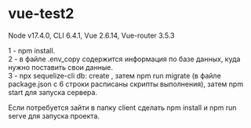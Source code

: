 # vue-test2

Node v17.4.0, CLI 6.4.1, Vue 2.6.14, Vue-router 3.5.3 <br>

1 - npm install.<br>
2 - в файле .env_copy содержится информация по базе данных, куда нужно поставить свои данные.<br>
3 - npx sequelize-cli db: create , затем npm run migrate (в файле package.json с 6 строки расписаны скрипты выполнения), затем npm start для запуска сервера. <br>

Если потребуется зайти в папку client сделать npm install и npm run serve для запуска проекта. 
